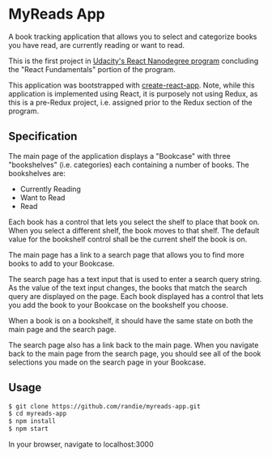 # MyReads App

A book tracking application that allows you to select and categorize books you have read, are currently reading or want to read.

This is the first project in [Udacity's React Nanodegree program](https://www.udacity.com/course/react-nanodegree--nd019) concluding the "React Fundamentals" portion of the program.

This application was bootstrapped with [create-react-app](https://github.com/facebookincubator/create-react-app). Note, while this application is implemented using React, it is purposely not using Redux, as this is a pre-Redux project, i.e. assigned prior to the Redux section of the program.

## Specification

The main page of the application displays a "Bookcase" with three "bookshelves" (i.e. categories) each containing a number of books. The bookshelves are:

* Currently Reading
* Want to Read
* Read

Each book has a control that lets you select the shelf to place that book on. When you select a different shelf, the book moves to that shelf. The default value for the bookshelf control shall be the current shelf the book is on.

The main page has a link to a search page that allows you to find more books to add to your Bookcase.

The search page has a text input that is used to enter a search query string. As the value of the text input changes, the books that match the search query are displayed on the page. Each book displayed has a control that lets you add the book to your Bookcase on the bookshelf you choose.

When a book is on a bookshelf, it should have the same state on both the main page and the search page.

The search page also has a link back to the main page. When you navigate back to the main page from the search page, you should see all of the book selections you made on the search page in your Bookcase.

## Usage

```bash
$ git clone https://github.com/randie/myreads-app.git
$ cd myreads-app
$ npm install
$ npm start
```

In your browser, navigate to localhost:3000
